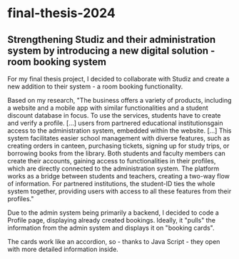 # final-thesis-2024
## Strengthening Studiz and their administration system by introducing a new digital solution  - room booking system
For my final thesis project, I decided to collaborate with Studiz and create a new addition to their system - a room booking functionality. 

Based on my research, "The business offers a variety of products, including a website and a mobile app with similar functionalities and a student discount database in focus. To use the services, students have to create and verify a profile. [...] users from partnered educational institutionsgain access to the administration system, embedded within the website. [...] This system facilitates easier school management with diverse features, such as creating orders in canteen, purchasing tickets, signing up for study trips, or borrowing books from the library. Both students and faculty members can create their accounts, gaining access to functionalities in their profiles, which are directly connected to the administration system. The platform works as a bridge between students and teachers, creating a two-way flow of information. For partnered institutions, the student-ID ties the whole system together, providing users with access to all these features from their profiles." 

Due to the admin system being primarily a backend, I decided to code a Profile page, displaying already created bookings. Ideally, it "pulls" the information from the admin system and displays it on "booking cards". 

The cards work like an accordion, so - thanks to Java Script - they open with more detailed information inside.

